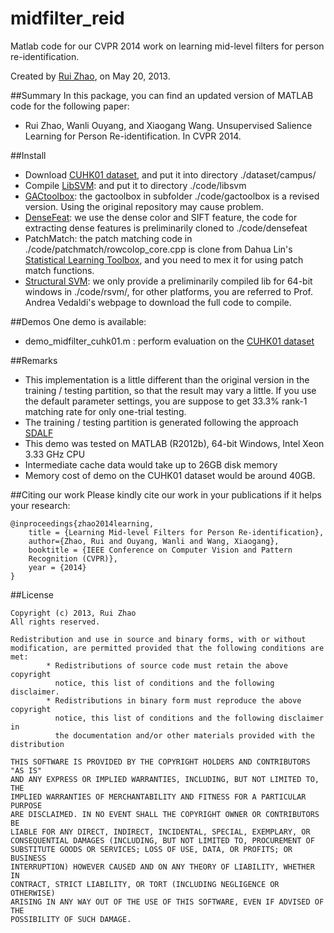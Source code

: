 # midfilter_reid
Matlab code for our CVPR 2014 work on learning mid-level filters for person
re-identification. 

Created by [Rui Zhao](www.ee.cuhk.edu.hk/~rzhao), on May 20, 2013. 

##Summary
In this package, you can find an updated version of MATLAB code for the
following paper:
- Rui Zhao, Wanli Ouyang, and Xiaogang Wang. Unsupervised Salience Learning for
Person Re-identification. In CVPR 2014. 

##Install
- Download [CUHK01
dataset](https://docs.google.com/forms/d/1MF0gAXWKeO1hpsuHlSpPBS8D5JR-r-QOPtdUoFQJONo/viewform?formkey=dF9pZ1BFZkNiMG1oZUdtTjZPalR0MGc6MA), and put it into directory ./dataset/campus/
- Compile [LibSVM](http://www.csie.ntu.edu.tw/~cjlin/libsvm/): and put it to
directory ./code/libsvm
- [GACtoolbox](https://github.com/waynezhanghk/gactoolbox): the gactoolbox in
subfolder ./code/gactoolbox is a revised version. Using the original repository
may cause problem. 
- [DenseFeat](https://github.com/Robert0812/dense_feat): we use the dense color
and SIFT feature, the code for extracting dense features is preliminarily cloned
to ./code/densefeat
- PatchMatch: the patch matching code in ./code/patchmatch/rowcolop_core.cpp is
clone from Dahua Lin's [Statistical Learning
Toolbox](http://www.mathworks.com/matlabcentral/fileexchange/12333-statistical-learning-toolbox), and you need to mex it for using patch match functions. 
- [Structural
SVM](http://www.robots.ox.ac.uk/~vedaldi/code/svm-struct-matlab.html): we only
provide a preliminarily compiled lib for 64-bit windows in ./code/rsvm/, for
other platforms, you are referred to Prof. Andrea Vedaldi's webpage to download the
full code to compile. 

##Demos
One demo is available:
- demo_midfilter_cuhk01.m : perform evaluation on the [CUHK01
dataset](https://docs.google.com/forms/d/1MF0gAXWKeO1hpsuHlSpPBS8D5JR-r-QOPtdUoFQJONo/viewform?formkey=dF9pZ1BFZkNiMG1oZUdtTjZPalR0MGc6MA)

##Remarks
- This implementation is a little different than the original version in the
training / testing partition, so that the result may vary a little. If you use
the default parameter settings, you are suppose to get 33.3% rank-1 matching
rate for only one-trial testing.
- The training / testing partition is generated following the approach
[SDALF](http://www.lorisbazzani.info/code-datasets/sdalf-descriptor/) 
- This demo was tested on MATLAB (R2012b), 64-bit Windows, Intel Xeon 3.33 GHz CPU
- Intermediate cache data would take up to 26GB disk memory 
- Memory cost of demo on the CUHK01 dataset would be around 40GB. 

##Citing our work
Please kindly cite our work in your publications if it helps your research:

	@inproceedings{zhao2014learning,
	    title = {Learning Mid-level Filters for Person Re-identification},
 	    author={Zhao, Rui and Ouyang, Wanli and Wang, Xiaogang},
	    booktitle = {IEEE Conference on Computer Vision and Pattern
		Recognition (CVPR)},
	    year = {2014}
	}

##License

	Copyright (c) 2013, Rui Zhao
	All rights reserved. 

	Redistribution and use in source and binary forms, with or without 
	modification, are permitted provided that the following conditions are 
	met:
    		* Redistributions of source code must retain the above copyright 
      		  notice, this list of conditions and the following disclaimer.
    		* Redistributions in binary form must reproduce the above copyright 
      		  notice, this list of conditions and the following disclaimer in 
      		  the documentation and/or other materials provided with the distribution
   
	THIS SOFTWARE IS PROVIDED BY THE COPYRIGHT HOLDERS AND CONTRIBUTORS "AS IS" 
	AND ANY EXPRESS OR IMPLIED WARRANTIES, INCLUDING, BUT NOT LIMITED TO, THE 
	IMPLIED WARRANTIES OF MERCHANTABILITY AND FITNESS FOR A PARTICULAR PURPOSE 
	ARE DISCLAIMED. IN NO EVENT SHALL THE COPYRIGHT OWNER OR CONTRIBUTORS BE 	
	LIABLE FOR ANY DIRECT, INDIRECT, INCIDENTAL, SPECIAL, EXEMPLARY, OR 
	CONSEQUENTIAL DAMAGES (INCLUDING, BUT NOT LIMITED TO, PROCUREMENT OF 
	SUBSTITUTE GOODS OR SERVICES; LOSS OF USE, DATA, OR PROFITS; OR BUSINESS 
	INTERRUPTION) HOWEVER CAUSED AND ON ANY THEORY OF LIABILITY, WHETHER IN 
	CONTRACT, STRICT LIABILITY, OR TORT (INCLUDING NEGLIGENCE OR OTHERWISE) 
	ARISING IN ANY WAY OUT OF THE USE OF THIS SOFTWARE, EVEN IF ADVISED OF THE 
	POSSIBILITY OF SUCH DAMAGE.
